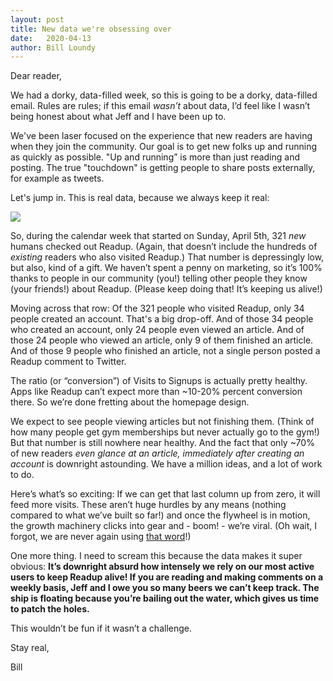 ```yaml
---
layout: post
title: New data we're obsessing over
date:   2020-04-13
author: Bill Loundy
---
```

<p>
Dear reader,
</p>

<p>
We had a dorky, data-filled week, so this is going to be a dorky, data-filled email. Rules are rules; if this email <em>wasn’t</em> about data, I’d feel like I wasn’t being honest about what Jeff and I have been up to.
</p>

<p>
We've been laser focused on the experience that new readers are having when they join the community. Our goal is to get new folks up and running as quickly as possible. "Up and running” is more than just reading and posting. The true "touchdown" is getting people to share posts externally, for example as tweets.
</p>

<p>
Let's jump in. This is real data, because we always keep it real: 
</p>

<p>
<img src="http://blog.readup.com/pics/conversions.png" style="display:block;margin:0 auto;max-width:100%;">
</p>

<p>
So, during the calendar week that started on Sunday, April 5th, 321 <em>new</em> humans checked out Readup. (Again, that doesn’t include the hundreds of <em>existing</em> readers who also visited Readup.) That number is depressingly low, but also, kind of a gift. We haven’t spent a penny on marketing, so it’s 100% thanks to people in our community (you!) telling other people they know (your friends!) about Readup. (Please keep doing that! It’s keeping us alive!)
</p> 

<p>
Moving across that row: Of the 321 people who visited Readup, only 34 people created an account. That's a big drop-off. And of those 34 people who created an account, only 24 people even viewed an article. And of those 24 people who viewed an article, only 9 of them finished an article. And of those 9 people who finished an article, not a single person posted a Readup comment to Twitter.
</p> 

<p>
The ratio (or “conversion”) of Visits to Signups is actually pretty healthy. Apps like Readup can’t expect more than ~10-20% percent conversion there. So we’re done fretting about the homepage design. 
</p> 

<p>
We expect to see people viewing articles but not finishing them. (Think of how many people get gym memberships but never actually go to the gym!) But that number is still nowhere near healthy. And the fact that only ~70% of new readers <em>even glance at an article, immediately after creating an account</em> is downright astounding. We have a million ideas, and a lot of work to do. 
</p>

<p>
Here’s what’s so exciting: If we can get that last column up from zero, it will feed more visits. These aren’t huge hurdles by any means (nothing compared to what we’ve built so far!) and once the flywheel is in motion, the growth machinery clicks into gear and - boom! - we’re viral. (Oh wait, I forgot, we are never again using <a href="https://readup.com/read/the-new-yorker/against-the-idea-of-the-coronavirus-as-metaphor">that word</a>!)
</p>

<p>
One more thing. I need to scream this because the data makes it super obvious: <strong>It’s downright absurd how intensely we rely on our most active users to keep Readup alive! If you are reading and making comments on a weekly basis, Jeff and I owe you so many beers we can’t keep track. The ship is floating because you’re bailing out the water, which gives us time to patch the holes.</strong>
</p>

<p>
This wouldn’t be fun if it wasn’t a challenge.  
</p>

<p>
Stay real, 
</p>

<p>
Bill
</p>